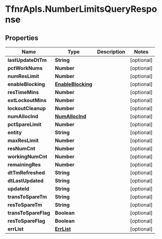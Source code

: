 # TfnrApIs.NumberLimitsQueryResponse

## Properties
Name | Type | Description | Notes
------------ | ------------- | ------------- | -------------
**lastUpdateDtTm** | **String** |  | [optional] 
**pctWorkNums** | **Number** |  | [optional] 
**numResLimit** | **Number** |  | [optional] 
**enableBlocking** | [**EnableBlocking**](EnableBlocking.md) |  | [optional] 
**resTimeMins** | **Number** |  | [optional] 
**extLockoutMins** | **Number** |  | [optional] 
**lockoutCleanup** | **Number** |  | [optional] 
**numAllocInd** | [**NumAllocInd**](NumAllocInd.md) |  | [optional] 
**pctSpareLimit** | **Number** |  | [optional] 
**entity** | **String** |  | [optional] 
**maxResLimit** | **Number** |  | [optional] 
**resNumCnt** | **Number** |  | [optional] 
**workingNumCnt** | **Number** |  | [optional] 
**remainingRes** | **Number** |  | [optional] 
**dtTmRefreshed** | **String** |  | [optional] 
**dtLastUpdated** | **String** |  | [optional] 
**updateId** | **String** |  | [optional] 
**transToSpareTm** | **String** |  | [optional] 
**resToSpareTm** | **String** |  | [optional] 
**transToSpareFlag** | **Boolean** |  | [optional] 
**resToSpareFlag** | **Boolean** |  | [optional] 
**errList** | [**ErrList**](ErrList.md) |  | [optional] 


